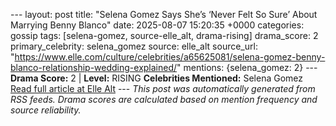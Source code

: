 --- layout: post title: "Selena Gomez Says She’s ‘Never Felt So Sure’ About Marrying Benny Blanco" date: 2025-08-07 15:20:35 +0000 categories: gossip tags: [selena-gomez, source-elle_alt, drama-rising] drama_score: 2 primary_celebrity: selena_gomez source: elle_alt source_url: "https://www.elle.com/culture/celebrities/a65625081/selena-gomez-benny-blanco-relationship-wedding-explained/" mentions: {selena_gomez: 2} --- **Drama Score:** 2 | **Level:** RISING **Celebrities Mentioned:** Selena Gomez [Read full article at Elle Alt](https://www.elle.com/culture/celebrities/a65625081/selena-gomez-benny-blanco-relationship-wedding-explained/) --- *This post was automatically generated from RSS feeds. Drama scores are calculated based on mention frequency and source reliability.*